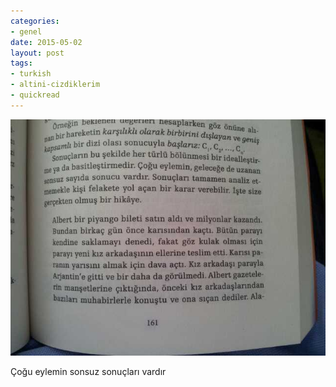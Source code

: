 ```yaml
---
categories:
- genel
date: 2015-05-02
layout: post
tags:
- turkish
- altini-cizdiklerim
- quickread
---
```


![](/images/tumblr_nnpr9hchf41u2h8puo1_1280.jpg)

Çoğu eylemin sonsuz sonuçları vardır
